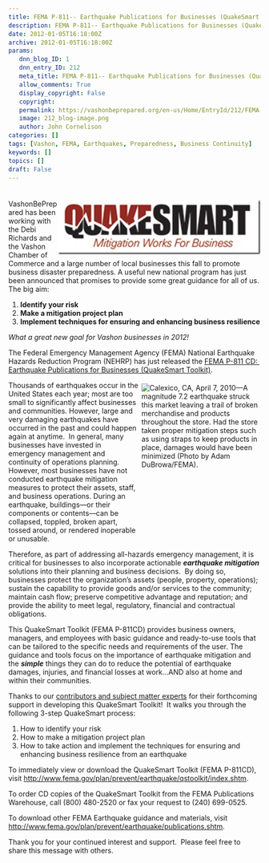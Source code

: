 ```yaml
---
title: FEMA P-811-- Earthquake Publications for Businesses (QuakeSmart Toolkit)–Just Released!
description: FEMA P-811-- Earthquake Publications for Businesses (QuakeSmart Toolkit)–Just Released!
date: 2012-01-05T16:18:00Z
archive: 2012-01-05T16:18:00Z
params:
   dnn_blog_ID: 1
   dnn_entry_ID: 212
   meta_title: FEMA P-811-- Earthquake Publications for Businesses (QuakeSmart Toolkit)–Just Released!
   allow_comments: True
   display_copyright: False
   copyright: 
   permalink: https://vashonbeprepared.org/en-us/Home/EntryId/212/FEMA-P-811-Earthquake-Publications-for-Businesses-QuakeSmart-Toolkit-ndash-Just-Released
   image: 212_blog-image.png
   author: John Cornelison
categories: []
tags: [Vashon, FEMA, Earthquakes, Preparedness, Business Continuity]
keywords: []
topics: []
draft: False
---
```


<div class="wlWriterHeaderFooter" style="padding-bottom: 4px; margin: 0px; padding-left: 0px; padding-right: 0px; float: none; padding-top: 4px;"></div>
<p><a href="/images/dnnBlog/1/212/Windows-Live-Writer-593c081d2d60_6BFE-qslogo2_2.jpg"><img width="406" height="110" title="qslogo2" align="right" style="background-image: none;   padding-left: 0px; padding-right: 0px; display: inline; float: right;   padding-top: 0px;border: 0px solid;" alt="qslogo2" src="/images/dnnBlog/1/212/Windows-Live-Writer-593c081d2d60_6BFE-qslogo2_thumb.jpg" /></a>VashonBePrepared has been working with the Debi Richards and the Vashon Chamber of Commerce and a large number of local businesses this fall to promote business disaster preparedness. A useful new national program has just been announced that promises to provide some great guidance for all of us. The big aim:</p>
<ol>
    <li><strong>Identify your risk </strong></li>
    <li><strong>Make a mitigation project plan </strong></li>
    <li><strong>Implement techniques for ensuring and enhancing business resilience</strong> </li>
</ol>
<p><em>What a great new goal for Vashon businesses in 2012!</em> </p>
<p>The Federal Emergency Management Agency (FEMA) National Earthquake Hazards Reduction Program (NEHRP) has just released the <a href="http://links.govdelivery.com:80/track?type=click&amp;enid=ZWFzPTEmbWFpbGluZ2lkPTIwMTIwMTA0LjQ3OTk4NDEmbWVzc2FnZWlkPU1EQi1QUkQtQlVMLTIwMTIwMTA0LjQ3OTk4NDEmZGF0YWJhc2VpZD0xMDAxJnNlcmlhbD0xNjgwNTIxMCZlbWFpbGlkPWZlbWEtbWl0aWdhdGlvbkB2YXNob25kZXNpZ24uY29tJnVzZXJpZD1mZW1hLW1pdGlnYXRpb25AdmFzaG9uZGVzaWduLmNvbSZmbD0mZXh0cmE9TXVsdGl2YXJpYXRlSWQ9JiYm&amp;&amp;&amp;100&amp;&amp;&amp;http://www.fema.gov/plan/prevent/earthquake/qstoolkit/index.shtm">FEMA P-811 CD:&nbsp; Earthquake Publications for Businesses (QuakeSmart Toolkit)</a>.&nbsp; </p>
<p><img width="238" height="300" title="Calexico, CA, April 7, 2010&mdash;A magnitude 7.2 earthquake struck this market leaving a trail of broken merchandise and products throughout the store. Had the store taken proper mitigation steps such as using straps to keep products in place, damages would have been minimized (Photo by Adam DuBrowa/FEMA)." align="right" style="background-image: none;   margin: 5px 0px 5px 5px; padding-left: 0px; padding-right: 0px; display: inline; float: right;   padding-top: 0px;border: 0px;" alt="Calexico, CA, April 7, 2010&mdash;A magnitude 7.2 earthquake struck this market leaving a trail of broken merchandise and products throughout the store. Had the store taken proper mitigation steps such as using straps to keep products in place, damages would have been minimized (Photo by Adam DuBrowa/FEMA)." src="http://www.fema.gov/plan/prevent/earthquake/qstoolkit/images/damage2.jpg" />Thousands of earthquakes occur in the United States each year; most are too small to significantly affect businesses and communities. However, large and very damaging earthquakes have occurred in the past and could happen again at anytime.&nbsp; In general, many businesses have invested in emergency management and continuity of operations planning. However, most businesses have not conducted earthquake mitigation measures to protect their assets, staff, and business operations. During an earthquake, buildings&mdash;or their components or contents&mdash;can be collapsed, toppled, broken apart, tossed around, or rendered inoperable or unusable.</p>
<p>Therefore, as part of addressing all-hazards emergency management, it is critical for businesses to also incorporate actionable <em><b>earthquake mitigation</b></em> solutions into their planning and business decisions.&nbsp; By doing so, businesses protect the organization&rsquo;s assets (people, property, operations); sustain the capability to provide goods and/or services to the community; maintain cash flow; preserve competitive advantage and reputation; and provide the ability to meet legal, regulatory, financial and contractual obligations.</p>
<p>This QuakeSmart Toolkit (FEMA P-811CD) provides business owners, managers, and employees with basic guidance and ready-to-use tools that can be tailored to the specific needs and requirements of the user. The guidance and tools focus on the importance of earthquake mitigation and the <em><b>simple</b></em> things they can do to reduce the potential of earthquake damages, injuries, and financial losses at work&hellip;AND also at home and within their communities.</p>
<p>Thanks to our <a href="http://links.govdelivery.com:80/track?type=click&amp;enid=ZWFzPTEmbWFpbGluZ2lkPTIwMTIwMTA0LjQ3OTk4NDEmbWVzc2FnZWlkPU1EQi1QUkQtQlVMLTIwMTIwMTA0LjQ3OTk4NDEmZGF0YWJhc2VpZD0xMDAxJnNlcmlhbD0xNjgwNTIxMCZlbWFpbGlkPWZlbWEtbWl0aWdhdGlvbkB2YXNob25kZXNpZ24uY29tJnVzZXJpZD1mZW1hLW1pdGlnYXRpb25AdmFzaG9uZGVzaWduLmNvbSZmbD0mZXh0cmE9TXVsdGl2YXJpYXRlSWQ9JiYm&amp;&amp;&amp;101&amp;&amp;&amp;http://www.fema.gov/plan/prevent/earthquake/qstoolkit/reviewers.shtm">contributors and subject matter experts</a> for their forthcoming support in developing this QuakeSmart Toolkit!&nbsp; It walks you through the following 3-step QuakeSmart process:&nbsp; </p>
<ol>
    <li>How to identify your risk </li>
    <li>How to make a mitigation project plan </li>
    <li>How to take action and implement the techniques for ensuring and enhancing business resilience from an earthquake </li>
</ol>
<p>To immediately view or download the QuakeSmart Toolkit (FEMA P-811CD), visit <a href="http://links.govdelivery.com:80/track?type=click&amp;enid=ZWFzPTEmbWFpbGluZ2lkPTIwMTIwMTA0LjQ3OTk4NDEmbWVzc2FnZWlkPU1EQi1QUkQtQlVMLTIwMTIwMTA0LjQ3OTk4NDEmZGF0YWJhc2VpZD0xMDAxJnNlcmlhbD0xNjgwNTIxMCZlbWFpbGlkPWZlbWEtbWl0aWdhdGlvbkB2YXNob25kZXNpZ24uY29tJnVzZXJpZD1mZW1hLW1pdGlnYXRpb25AdmFzaG9uZGVzaWduLmNvbSZmbD0mZXh0cmE9TXVsdGl2YXJpYXRlSWQ9JiYm&amp;&amp;&amp;102&amp;&amp;&amp;http://www.fema.gov/plan/prevent/earthquake/qstoolkit/index.shtm">http://www.fema.gov/plan/prevent/earthquake/qstoolkit/index.shtm</a>.</p>
<p>To order CD copies of the QuakeSmart Toolkit from the FEMA Publications Warehouse, call (800) 480-2520 or fax your request to (240) 699-0525.&nbsp; </p>
<p>To download other FEMA Earthquake guidance and materials, visit <a href="http://links.govdelivery.com:80/track?type=click&amp;enid=ZWFzPTEmbWFpbGluZ2lkPTIwMTIwMTA0LjQ3OTk4NDEmbWVzc2FnZWlkPU1EQi1QUkQtQlVMLTIwMTIwMTA0LjQ3OTk4NDEmZGF0YWJhc2VpZD0xMDAxJnNlcmlhbD0xNjgwNTIxMCZlbWFpbGlkPWZlbWEtbWl0aWdhdGlvbkB2YXNob25kZXNpZ24uY29tJnVzZXJpZD1mZW1hLW1pdGlnYXRpb25AdmFzaG9uZGVzaWduLmNvbSZmbD0mZXh0cmE9TXVsdGl2YXJpYXRlSWQ9JiYm&amp;&amp;&amp;103&amp;&amp;&amp;http://www.fema.gov/plan/prevent/earthquake/publications.shtm">http://www.fema.gov/plan/prevent/earthquake/publications.shtm</a>.</p>
<p>Thank you for your continued interest and support.&nbsp; Please feel free to share this message with others.&nbsp; </p>
